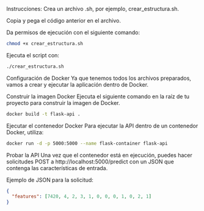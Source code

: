 Instrucciones:
Crea un archivo .sh, por ejemplo, crear_estructura.sh.

Copia y pega el código anterior en el archivo.

Da permisos de ejecución con el siguiente comando:

```bash
chmod +x crear_estructura.sh
```
Ejecuta el script con:

```bash
./crear_estructura.sh
```

Configuración de Docker
Ya que tenemos todos los archivos preparados, vamos a crear y ejecutar la aplicación dentro de Docker.

Construir la imagen Docker
Ejecuta el siguiente comando en la raíz de tu proyecto para construir la imagen de Docker.

```bash
docker build -t flask-api .
```
Ejecutar el contenedor Docker
Para ejecutar la API dentro de un contenedor Docker, utiliza:
```bash
docker run -d -p 5000:5000 --name flask-container flask-api
```
Probar la API
Una vez que el contenedor está en ejecución, puedes hacer solicitudes POST a http://localhost:5000/predict con un JSON que contenga las características de entrada.

Ejemplo de JSON para la solicitud:

```json
{
  "features": [7420, 4, 2, 3, 1, 0, 0, 0, 1, 0, 2, 1]
}
```
